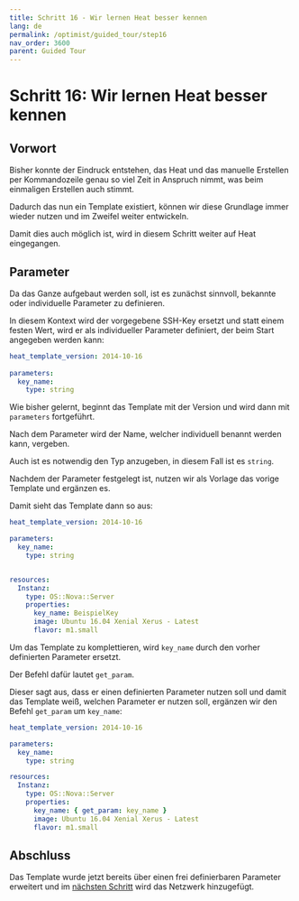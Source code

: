 ```yaml
---
title: Schritt 16 - Wir lernen Heat besser kennen
lang: de
permalink: /optimist/guided_tour/step16
nav_order: 3600
parent: Guided Tour
---
```


Schritt 16: Wir lernen Heat besser kennen
=========================================

Vorwort
-------

Bisher konnte der Eindruck entstehen, das Heat und das manuelle
Erstellen per Kommandozeile genau so viel Zeit in Anspruch nimmt, was
beim einmaligen Erstellen auch stimmt.

Dadurch das nun ein Template existiert, können wir diese Grundlage immer
wieder nutzen und im Zweifel weiter entwickeln.

Damit dies auch möglich ist, wird in diesem Schritt weiter auf Heat
eingegangen.

Parameter
---------

Da das Ganze aufgebaut werden soll, ist es zunächst sinnvoll, bekannte
oder individuelle Parameter zu definieren. 

In diesem Kontext wird der vorgegebene SSH-Key ersetzt und statt einem
festen Wert, wird er als individueller Parameter definiert, der beim
Start angegeben werden kann:

```yaml
heat_template_version: 2014-10-16
 
parameters:
  key_name:
    type: string
```

Wie bisher gelernt, beginnt das Template mit der Version und wird dann
mit `parameters` fortgeführt.

Nach dem Parameter wird der Name, welcher individuell benannt werden
kann, vergeben.

Auch ist es notwendig den Typ anzugeben, in diesem Fall ist es `string`.

Nachdem der Parameter festgelegt ist, nutzen wir als Vorlage das vorige
Template und ergänzen es. 

Damit sieht das Template dann so aus: 

```yaml
heat_template_version: 2014-10-16

parameters:
  key_name:
    type: string


resources:
  Instanz:
    type: OS::Nova::Server
    properties:
      key_name: BeispielKey
      image: Ubuntu 16.04 Xenial Xerus - Latest
      flavor: m1.small
```

Um das Template zu komplettieren, wird `key_name` durch den vorher
definierten Parameter ersetzt.

Der Befehl dafür lautet `get_param`.

Dieser sagt aus, dass er einen definierten Parameter nutzen soll und
damit das Template weiß, welchen Parameter er nutzen soll, ergänzen wir
den Befehl `get_param` um `key_name`:

```yaml
heat_template_version: 2014-10-16

parameters:
  key_name:
    type: string

resources:
  Instanz:
    type: OS::Nova::Server
    properties:
      key_name: { get_param: key_name }
      image: Ubuntu 16.04 Xenial Xerus - Latest
      flavor: m1.small
```

Abschluss
---------

Das Template wurde jetzt bereits über einen frei definierbaren Parameter
erweitert und im [nächsten Schritt](schritt17.md) wird das Netzwerk
hinzugefügt.
